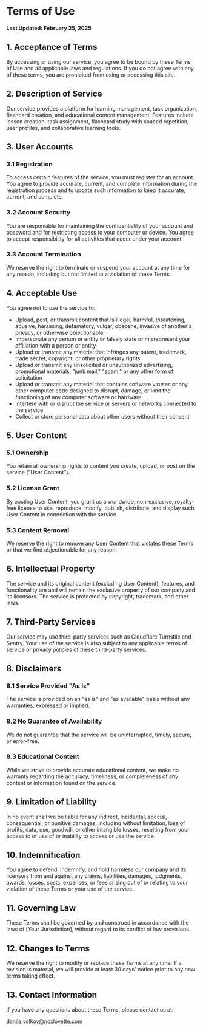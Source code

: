 # Terms of Use

**Last Updated: February 25, 2025**

## 1. Acceptance of Terms

By accessing or using our service, you agree to be bound by these Terms of Use and all applicable laws and regulations. If you do not agree with any of these terms, you are prohibited from using or accessing this site.

## 2. Description of Service

Our service provides a platform for learning management, task organization, flashcard creation, and educational content management. Features include lesson creation, task assignment, flashcard study with spaced repetition, user profiles, and collaborative learning tools.

## 3. User Accounts

### 3.1 Registration

To access certain features of the service, you must register for an account. You agree to provide accurate, current, and complete information during the registration process and to update such information to keep it accurate, current, and complete.

### 3.2 Account Security

You are responsible for maintaining the confidentiality of your account and password and for restricting access to your computer or device. You agree to accept responsibility for all activities that occur under your account.

### 3.3 Account Termination

We reserve the right to terminate or suspend your account at any time for any reason, including but not limited to a violation of these Terms.

## 4. Acceptable Use

You agree not to use the service to:

- Upload, post, or transmit content that is illegal, harmful, threatening, abusive, harassing, defamatory, vulgar, obscene, invasive of another's privacy, or otherwise objectionable
- Impersonate any person or entity or falsely state or misrepresent your affiliation with a person or entity
- Upload or transmit any material that infringes any patent, trademark, trade secret, copyright, or other proprietary rights
- Upload or transmit any unsolicited or unauthorized advertising, promotional materials, "junk mail," "spam," or any other form of solicitation
- Upload or transmit any material that contains software viruses or any other computer code designed to disrupt, damage, or limit the functioning of any computer software or hardware
- Interfere with or disrupt the service or servers or networks connected to the service
- Collect or store personal data about other users without their consent

## 5. User Content

### 5.1 Ownership

You retain all ownership rights to content you create, upload, or post on the service ("User Content").

### 5.2 License Grant

By posting User Content, you grant us a worldwide, non-exclusive, royalty-free license to use, reproduce, modify, publish, distribute, and display such User Content in connection with the service.

### 5.3 Content Removal

We reserve the right to remove any User Content that violates these Terms or that we find objectionable for any reason.

## 6. Intellectual Property

The service and its original content (excluding User Content), features, and functionality are and will remain the exclusive property of our company and its licensors. The service is protected by copyright, trademark, and other laws.

## 7. Third-Party Services

Our service may use third-party services such as Cloudflare Turnstile and Sentry. Your use of the service is also subject to any applicable terms of service or privacy policies of these third-party services.

## 8. Disclaimers

### 8.1 Service Provided "As Is"

The service is provided on an "as is" and "as available" basis without any warranties, expressed or implied.

### 8.2 No Guarantee of Availability

We do not guarantee that the service will be uninterrupted, timely, secure, or error-free.

### 8.3 Educational Content

While we strive to provide accurate educational content, we make no warranty regarding the accuracy, timeliness, or completeness of any content or information found on the service.

## 9. Limitation of Liability

In no event shall we be liable for any indirect, incidental, special, consequential, or punitive damages, including without limitation, loss of profits, data, use, goodwill, or other intangible losses, resulting from your access to or use of or inability to access or use the service.

## 10. Indemnification

You agree to defend, indemnify, and hold harmless our company and its licensors from and against any claims, liabilities, damages, judgments, awards, losses, costs, expenses, or fees arising out of or relating to your violation of these Terms or your use of the service.

## 11. Governing Law

These Terms shall be governed by and construed in accordance with the laws of [Your Jurisdiction], without regard to its conflict of law provisions.

## 12. Changes to Terms

We reserve the right to modify or replace these Terms at any time. If a revision is material, we will provide at least 30 days' notice prior to any new terms taking effect.

## 13. Contact Information

If you have any questions about these Terms, please contact us at:

danila.volkov@noxlovette.com
